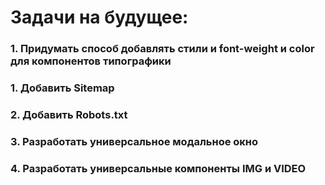 # Задачи на будущее:
### 1. Придумать способ добавлять стили и font-weight и color для компонентов типографики 
### 1. Добавить Sitemap
### 2. Добавить Robots.txt
### 3. Разработать универсальное модальное окно
### 4. Разработать универсальные компоненты IMG и VIDEO